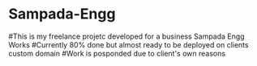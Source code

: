 # Sampada-Engg
#This is my freelance projetc developed for a business Sampada Engg Works
#Currently 80% done but almost ready to be deployed on clients custom domain
#Work is posponded due to client's own reasons
